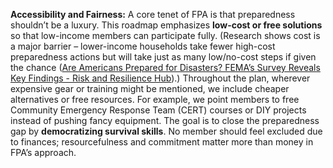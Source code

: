 **Accessibility and Fairness:** A core tenet of FPA is that preparedness shouldn’t be a luxury. This roadmap emphasizes **low-cost or free solutions** so that low-income members can participate fully. (Research shows cost is a major barrier – lower-income households take fewer high-cost preparedness actions but will take just as many low/no-cost steps if given the chance ([Are Americans Prepared for Disasters? FEMA’s Survey Reveals Key Findings - Risk and Resilience Hub](https://www.riskandresiliencehub.com/are-americans-prepared-for-disasters-femas-survey-reveals-key-findings/#:~:text=5,disadvantaged)).) Throughout the plan, wherever expensive gear or training might be mentioned, we include cheaper alternatives or free resources. For example, we point members to free Community Emergency Response Team (CERT) courses or DIY projects instead of pushing fancy equipment. The goal is to close the preparedness gap by **democratizing survival skills**. No member should feel excluded due to finances; resourcefulness and commitment matter more than money in FPA’s approach.